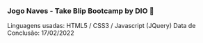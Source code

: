 ### Jogo Naves - Take Blip Bootcamp by DIO 🚀

Linguagens usadas: HTML5 / CSS3 / Javascript (JQuery)
Data de Conclusão: 17/02/2022
